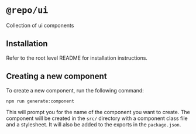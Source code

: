 # `@repo/ui`

Collection of ui components

## Installation

Refer to the root level README for installation instructions.

## Creating a new component

To create a new component, run the following command:

```
npm run generate:component
```

This will prompt you for the name of the component you want to create. The component will be created in the `src/` directory with a component class file and a stylesheet. It will also be added to the exports in the `package.json`.
